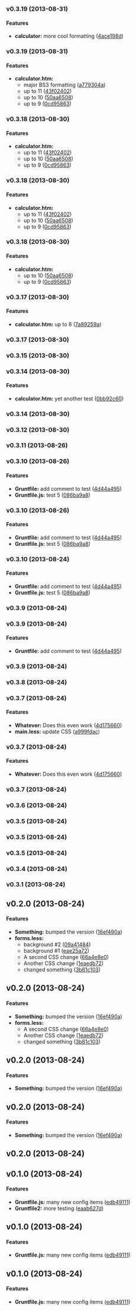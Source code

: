 <a name="v0.3.19"></a>
### v0.3.19 (2013-08-31)


#### Features

* **calculator:** more cool formatting ([4ace198d](https://github.com/tmccallie/grunt-test/commit/4ace198db9c6559f248b6db373611fc8a5c80112))

<a name="v0.3.19"></a>
### v0.3.19 (2013-08-31)

#### Features

* **calculator.htm:**
  * major BS3 formatting ([a779304a](https://github.com/tmccallie/grunt-test/commit/a779304ab4f7f23f33dd8923a8095d243b93d8cd))
  * up to 11 ([43f02402](https://github.com/tmccallie/grunt-test/commit/43f024025fa0889191b876ddf52a12c5db0e90cc))
  * up to 10 ([50aa6508](https://github.com/tmccallie/grunt-test/commit/50aa650859313f211feab51524bb869cbf0b1174))
  * up to 9 ([0cd95863](https://github.com/tmccallie/grunt-test/commit/0cd95863c02b61384f43c64614e57246589b4e91))

<a name="v0.3.18"></a>
### v0.3.18 (2013-08-30)


#### Features

* **calculator.htm:**
  * up to 11 ([43f02402](https://github.com/tmccallie/grunt-test/commit/43f024025fa0889191b876ddf52a12c5db0e90cc))
  * up to 10 ([50aa6508](https://github.com/tmccallie/grunt-test/commit/50aa650859313f211feab51524bb869cbf0b1174))
  * up to 9 ([0cd95863](https://github.com/tmccallie/grunt-test/commit/0cd95863c02b61384f43c64614e57246589b4e91))

<a name="v0.3.18"></a>
### v0.3.18 (2013-08-30)


#### Features

* **calculator.htm:**
  * up to 11 ([43f02402](https://github.com/tmccallie/grunt-test/commit/43f024025fa0889191b876ddf52a12c5db0e90cc))
  * up to 10 ([50aa6508](https://github.com/tmccallie/grunt-test/commit/50aa650859313f211feab51524bb869cbf0b1174))
  * up to 9 ([0cd95863](https://github.com/tmccallie/grunt-test/commit/0cd95863c02b61384f43c64614e57246589b4e91))

<a name="v0.3.18"></a>
### v0.3.18 (2013-08-30)


#### Features

* **calculator.htm:**
  * up to 10 ([50aa6508](https://github.com/tmccallie/grunt-test/commit/50aa650859313f211feab51524bb869cbf0b1174))
  * up to 9 ([0cd95863](https://github.com/tmccallie/grunt-test/commit/0cd95863c02b61384f43c64614e57246589b4e91))

<a name="v0.3.17"></a>
### v0.3.17 (2013-08-30)


#### Features

* **calculator.htm:** up to 8 ([7a89259a](https://github.com/tmccallie/grunt-test/commit/7a89259abfa5b1959af6970eb215f089d94f7779))

<a name="v0.3.17"></a>
### v0.3.17 (2013-08-30)

<a name="v0.3.15"></a>
### v0.3.15 (2013-08-30)

<a name="v0.3.14"></a>
### v0.3.14 (2013-08-30)


#### Features

* **calculator.htm:** yet another test ([0bb92c60](https://github.com/tmccallie/grunt-test/commit/0bb92c601cc265b9df1c82c2338050c0af81df0a))

<a name="v0.3.14"></a>
### v0.3.14 (2013-08-30)

<a name="v0.3.12"></a>
### v0.3.12 (2013-08-30)

<a name="v0.3.11"></a>
### v0.3.11 (2013-08-26)

<a name="v0.3.10"></a>
### v0.3.10 (2013-08-26)


#### Features

* **Gruntfile:** add comment to test ([4d44a495](https://github.com/tmccallie/grunt-test/commit/4d44a4958a6711880369a76f8774efc0d9d8f1e5))
* **Gruntfile.js:** test 5 ([086ba9a8](https://github.com/tmccallie/grunt-test/commit/086ba9a89176c95cbd65055356a2679f74d6685d))

<a name="v0.3.10"></a>
### v0.3.10 (2013-08-26)


#### Features

* **Gruntfile:** add comment to test ([4d44a495](https://github.com/tmccallie/grunt-test/commit/4d44a4958a6711880369a76f8774efc0d9d8f1e5))
* **Gruntfile.js:** test 5 ([086ba9a8](https://github.com/tmccallie/grunt-test/commit/086ba9a89176c95cbd65055356a2679f74d6685d))

<a name="v0.3.10"></a>
### v0.3.10 (2013-08-24)


#### Features

* **Gruntfile:** add comment to test ([4d44a495](https://github.com/tmccallie/grunt-test/commit/4d44a4958a6711880369a76f8774efc0d9d8f1e5))
* **Gruntfile.js:** test 5 ([086ba9a8](https://github.com/tmccallie/grunt-test/commit/086ba9a89176c95cbd65055356a2679f74d6685d))

<a name="v0.3.9"></a>
### v0.3.9 (2013-08-24)

<a name="v0.3.9"></a>
### v0.3.9 (2013-08-24)


#### Features

* **Gruntfile:** add comment to test ([4d44a495](https://github.com/tmccallie/grunt-test/commit/4d44a4958a6711880369a76f8774efc0d9d8f1e5))

<a name="v0.3.9"></a>
### v0.3.9 (2013-08-24)

<a name="v0.3.8"></a>
### v0.3.8 (2013-08-24)

<a name="v0.3.7"></a>
### v0.3.7 (2013-08-24)

#### Features

* **Whatever:** Does this even work ([4d175660](https://github.com/tmccallie/grunt-test/commit/4d1756608c67f2e020d6c4ba3b3af6d7179f64f6))
* **main.less:** update CSS ([a999fdac](https://github.com/tmccallie/grunt-test/commit/a999fdac4531192430c8cc3f14e8696656f77fb0))

<a name="v0.3.7"></a>
### v0.3.7 (2013-08-24)


#### Features

* **Whatever:** Does this even work ([4d175660](https://github.com/tmccallie/grunt-test/commit/4d1756608c67f2e020d6c4ba3b3af6d7179f64f6))

<a name="v0.3.7"></a>
### v0.3.7 (2013-08-24)

<a name="v0.3.6"></a>
### v0.3.6 (2013-08-24)

<a name="v0.3.5"></a>
### v0.3.5 (2013-08-24)

<a name="v0.3.5"></a>
### v0.3.5 (2013-08-24)

<a name="v0.3.5"></a>
### v0.3.5 (2013-08-24)

<a name="v0.3.4"></a>
### v0.3.4 (2013-08-24)

<a name="v0.3.1"></a>
### v0.3.1 (2013-08-24)

<a name="v0.2.0"></a>
## v0.2.0 (2013-08-24)


#### Features

* **Something:** bumped the version ([16ef490a](https://github.com/tmccallie/grunt-test/commit/16ef490a3a16da16c02ecd568029f92315fe04d4))
* **forms.less:**
  * background #2 ([09a41484](https://github.com/tmccallie/grunt-test/commit/09a41484ebadea56872dd5d46f489deca3a68b97))
  * background #1 ([eae25a72](https://github.com/tmccallie/grunt-test/commit/eae25a72faa718aa1a92f7352c47272018094786))
  * A second CSS change ([66a4e8e0](https://github.com/tmccallie/grunt-test/commit/66a4e8e0deb939fff7c548f42eed9cd07e58a37b))
  * Another CSS change ([1eaedb72](https://github.com/tmccallie/grunt-test/commit/1eaedb72f3a567ecf12e2fc027987e60506b67cf))
  * changed something ([3b81c103](https://github.com/tmccallie/grunt-test/commit/3b81c103cce548481205544c0607c6fd97f04272))

<a name="v0.2.0"></a>
## v0.2.0 (2013-08-24)


#### Features

* **Something:** bumped the version ([16ef490a](https://github.com/tmccallie/grunt-test/commit/16ef490a3a16da16c02ecd568029f92315fe04d4))
* **forms.less:**
  * A second CSS change ([66a4e8e0](https://github.com/tmccallie/grunt-test/commit/66a4e8e0deb939fff7c548f42eed9cd07e58a37b))
  * Another CSS change ([1eaedb72](https://github.com/tmccallie/grunt-test/commit/1eaedb72f3a567ecf12e2fc027987e60506b67cf))
  * changed something ([3b81c103](https://github.com/tmccallie/grunt-test/commit/3b81c103cce548481205544c0607c6fd97f04272))

<a name="v0.2.0"></a>
## v0.2.0 (2013-08-24)


#### Features

* **Something:** bumped the version ([16ef490a](https://github.com/tmccallie/grunt-test/commit/16ef490a3a16da16c02ecd568029f92315fe04d4))

<a name="v0.2.0"></a>
## v0.2.0 (2013-08-24)


#### Features

* **Something:** bumped the version ([16ef490a](https://github.com/tmccallie/grunt-test/commit/16ef490a3a16da16c02ecd568029f92315fe04d4))

<a name="v0.2.0"></a>
## v0.2.0 (2013-08-24)

<a name="v0.1.0"></a>
## v0.1.0 (2013-08-24)


#### Features

* **Gruntfile.js:** many new config items ([edb49111](https://github.com/tmccallie/grunt-test/commit/edb49111f19d12d042ee53bdc83ea757513fe60a))
* **Gruntfile2:** more testing ([eaab627d](https://github.com/tmccallie/grunt-test/commit/eaab627db6a781aa8af461e6b97f3751a6db20e5))

<a name="v0.1.0"></a>
## v0.1.0 (2013-08-24)


#### Features

* **Gruntfile.js:** many new config items ([edb49111](https://github.com/tmccallie/grunt-test/commit/edb49111f19d12d042ee53bdc83ea757513fe60a))

<a name="v0.1.0"></a>
## v0.1.0 (2013-08-24)


#### Features

* **Gruntfile.js:** many new config items ([edb49111](https://github.com/tmccallie/grunt-test/commit/edb49111f19d12d042ee53bdc83ea757513fe60a))

